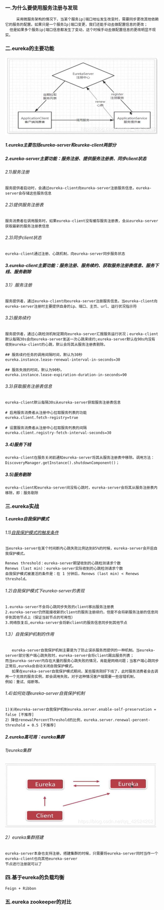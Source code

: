 ### 一.为什么要使用服务注册与发现

```
     采用微服务架构的情况下，当某个服务ip|端口地址发生改变时，需要同步更改其他依赖它的服务的配置。如果只是一个服务Ip|端口变更，我们还能手动去做配置信息的更改；
  但是如果多个服务ip|端口信息都发生了变动，这个时候手动去做配置信息的更改明显不现实。
```


### 二.eureka的主要功能
![avatar](file/eureka.png)
##### 1.eureka主要包括eureka-server和eureka-client两部分
##### 2.eureka-server主要功能：服务注册、提供服务注册表、同步client状态
###### 2.1)服务注册
```
服务提供者启动时，会通过eureka-client向eureka-server注册服务信息，eureka-server会存储这些服务信息
```
###### 2.2)提供服务注册表
```
服务消费者在调用服务时，如果eureka-client没有缓存服务注册表，会从eureka-server获取最新的服务注册表信息
```
###### 2.3)同步client状态
```
eureka-client通过注册、心跳机制，向eureka-server同步服务状态
```
##### 3.eureka-client主要功能：服务注册、服务续约、获取服务注册表信息、服务下线、服务剔除
###### 3.1）服务注册
```
服务提供者，通过eureka-client向eureka-server注册服务信息。当eureka-client向eureka-server注册时主要提供自身的ip、端口、主页、url、运行状况指示符
```
###### 3.2)服务续约
```
服务提供者，通过心跳检测机制定期向eureka-server汇报服务运行状况；eureka-client默认每隔30s会向eureka-server发送一次心跳来续约;eureka-server默认在90s内没有
收到eureka-client的心跳，默认会将其从服务注册表剔除。

## 服务续约任务的调用间隔时间，默认为30秒
eureka.instance.lease-renewal-interval-in-seconds=30

## 服务失效的时间，默认为90秒。
eureka.instance.lease-expiration-duration-in-seconds=90
```
###### 3.3)获取服务注册表信息
```
eureka-client默认每隔30s从eureka-server获取服务注册表信息

# 启用服务消费者从注册中心拉取服务列表的功能
eureka.client.fetch-registry=true

# 设置服务消费者从注册中心拉取服务列表的间隔
eureka.client.registry-fetch-interval-seconds=30
```
##### 3.4)服务下线
```
eureka-client在服务关闭前通知eureka-server将其从服务注册表中移除。调用方法：
DiscoveryManager.getInstance().shutdownComponent()；
```

##### 3.5)服务剔除
```
eureka-client和eureka-server间没有心跳时，eureka-server会将其从服务注册表内移除，即：服务剔除
```

### 三.eureka实战
##### 1.eureka自我保护模式
###### 1.1)[自我保护模式的触发条件](https://www.cnblogs.com/xishuai/p/spring-cloud-eureka-safe.html)
```
当eureka-server在某个时间断内心跳失败比例达到85%的时候，eureka-server会开启自我保护模式。
```
```
Renews threshold：eureka-server期望收到的心跳检测请求个数
Renews (last min)：eureka-server实际收到的心跳检测请求个数
自我保护模式被激活的条件是：在 1 分钟后，Renews (last min) < Renews threshold。
```
###### 1.2)自我保护模式下eureka-server的表现
```
1.eureka-server不会将心跳同步失败的client移出服务注册表
2.eureka-server仍然能接收新的client的服务注册续约，但是不会将新服务注册的信息同步到其他节点上（保证当前节点的可用性）
3.网络恢复后,eureka-server会将新client的服务信息同步到其他节点
```
###### 1.3）自我保护机制的作用
```
   eureka-server自我保护机制主要是为了防止误杀服务而提供的一种机制。当eureka-server部分客户端心跳失败时，eureka-server会将client踢出服务列表；
而当eureka-server内存在大量的服务心跳失败的情况，肯能是网络问题；当客户端心跳同步正常后,eureka会自动关闭自我保护模式。
   如果在eureka-server自我保护模式期间，某些服务刚好下线了，此时服务消费者会去调用一个无效的服务实例，即会调用失败。对于这种情况客户端需要一些容错机制，
例如：重试、熔断等。   
```
###### 1.4)如何处理eureka-server自我保护机制
```
1)关闭eureka-server自我保护机制eureka.server.enable-self-preservation = false [不推荐]
2）降低renewalPercentThreshold的比例，eureka.server.renewal-percent-threshold = 0.5 [不推荐]
```

##### 2.eureka高可用：eureka集群
###### 1)eureka集群
![avatar](file/eureka集群.png)

###### 2）eureka集群搭建
```
eureka-server本身也支持注册，搭建集群的时候，只需要将eureka-server同时当作一个eureka-client也向其他eureka-server
节点进行注册就可以了
```


### 四.基于eureka的负载均衡
```
Feign + Ribbon
```


### 五.eureka zookeeper的对比